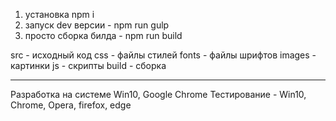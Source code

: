 ﻿1. установка npm i
2. запуск dev версии - npm run gulp
3. просто сборка билда - npm run build

src - исходный код
	css - файлы стилей
	fonts - файлы шрифтов
	images - картинки
	js - скрипты
build - сборка

_________

Разработка на системе Win10, Google Chrome
Тестирование - Win10, Chrome, Opera, firefox, edge